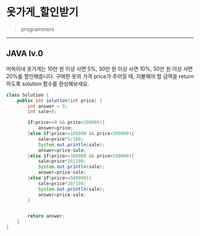 # 옷가게_할인받기

> programmers
> 

---

## JAVA lv.0
머쓱이네 옷가게는 10만 원 이상 사면 5%, 30만 원 이상 사면 10%, 50만 원 이상 사면 20%를 할인해줍니다.
구매한 옷의 가격 price가 주어질 때, 지불해야 할 금액을 return 하도록 solution 함수를 완성해보세요.

```java
class Solution {
    public int solution(int price) {
        int answer = 0;
        int sale=0;

        if(price>=0 && price<100000){
            answer=price;
        }else if(price>=100000 && price<300000){
            sale=price*5/100;
            System.out.println(sale);
            answer=price-sale;
        }else if(price>=300000 && price<500000){
            sale=price*10/100;
            System.out.println(sale);
            answer=price-sale;
        }else if(price>=500000){
            sale=price*20/100;
            System.out.println(sale);
            answer=price-sale;
        }


        return answer;
    }
}
```
